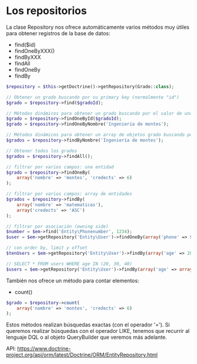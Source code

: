 Los repositorios
================

La clase Repository nos ofrece automáticamente varios métodos muy útiles para obtener registros de la base de datos:

- find($id)
- findOneByXXX()
- findByXXX
- findAll
- findOneBy
- findBy

```php
$repository = $this->getDoctrine()->getRepository(Grado::class);

// Obtener un grado buscando por su primary key (normalmente "id")
$grado = $repository->find($gradoId);

// Métodos dinámicos para obtener un grado buscando por el valor de una columna
$grado = $repository->findOneById($gradoId);
$grado = $repository->findOneByNombre('Ingeniería de montes');

// Métodos dinámicos para obtener un array de objetos grado buscando por el valor de una columna
$grados = $repository->findByNombre('Ingeniería de montes');

// Obtener todos los grados
$grados = $repository->findAll();

// filtrar por varios campos: una entidad
$grado = $repository->findOneBy(
    array('nombre' => 'montes', 'credects' => 6)
);

// filtrar por varios campos: array de entidades
$grados = $repository->findBy(
    array('nombre' => 'matematicas'),
    array('credects' => 'ASC')
);

// filtrar por asociación (owning side)
$number = $em->find('Entity\Phonenumber', 1234);
$user = $em->getRepository('Entity\User')->findOneBy(array('phone' => $number->getId()));

// con order by, limit y offset
$tenUsers = $em->getRepository('Entity\User')->findBy(array('age' => 20), array('name' => 'ASC'), 10, 0);

// SELECT * FROM users WHERE age IN (20, 30, 40)
$users = $em->getRepository('Entity\User')->findBy(array('age' => array(20, 30, 40)));
```

También nos ofrece un método para contar elementos:

- count()

```php
$grado = $repository->count(
    array('nombre' => 'montes', 'credects' => 6)
);
```

Estos métodos realizan búsquedas exactas (con el operador '='). Si queremos realizar búsquedas con el operador LIKE, tenemos que recurrir al lenguaje DQL o al objeto QueryBuilder que veremos más adelante.

API: https://www.doctrine-project.org/api/orm/latest/Doctrine/ORM/EntityRepository.html